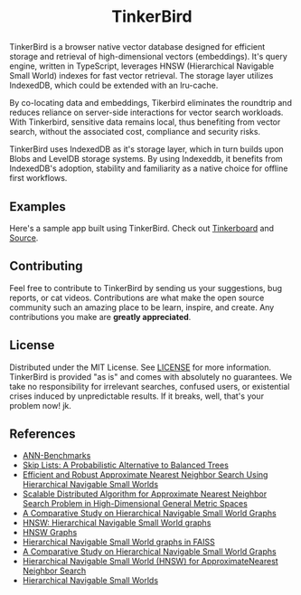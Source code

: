 # <p align="center">TinkerBird</p>

TinkerBird is a browser native vector database designed for efficient storage and
retrieval of high-dimensional vectors (embeddings). It's query engine, written in
TypeScript, leverages HNSW (Hierarchical Navigable Small World) indexes for fast
vector retrieval. The storage layer utilizes IndexedDB, which could be extended
with an lru-cache.

By co-locating data and embeddings, Tikerbird eliminates the roundtrip and reduces 
reliance on server-side interactions for vector search workloads. With Tinkerbird, 
sensitive data remains local, thus benefiting from vector search, without the associated cost,
compliance and security risks.

TinkerBird uses IndexedDB as it's storage layer, which in turn builds upon Blobs
and LevelDB storage systems. By using Indexeddb, it benefits from IndexedDB's
adoption, stability and familiarity as a native choice for offline first
workflows.

## Examples

Here's a sample app built using TinkerBird. Check out [Tinkerboard](https://tinkerboard.vercel.app/) and [Source](https://github.com/wizenheimer/tinkerboard).

## Contributing

Feel free to contribute to TinkerBird by sending us your suggestions, bug
reports, or cat videos. Contributions are what make the open source community
such an amazing place to be learn, inspire, and create. Any contributions you
make are **greatly appreciated**.

## License

Distributed under the MIT License. See [LICENSE](LICENSE.md) for more information.
TinkerBird is provided "as is" and comes with absolutely no guarantees. We take
no responsibility for irrelevant searches, confused users, or existential crises
induced by unpredictable results. If it breaks, well, that's your problem now! jk.


## References

-   [ANN-Benchmarks](https://github.com/erikbern/ann-benchmarks)
-   [Skip Lists: A Probabilistic Alternative to Balanced Trees](https://15721.courses.cs.cmu.edu/spring2018/papers/08-oltpindexes1/pugh-skiplists-cacm1990.pdf)
-   [Efficient and Robust Approximate Nearest Neighbor Search Using Hierarchical Navigable Small Worlds](https://arxiv.org/abs/1603.09320)
-   [Scalable Distributed Algorithm for Approximate Nearest Neighbor Search Problem in High-Dimensional General Metric Spaces](https://www.iiis.org/CDs2011/CD2011IDI/ICTA_2011/PapersPdf/CT175ON.pdf)
-   [A Comparative Study on Hierarchical Navigable Small World Graphs](https://deepai.org/publication/a-comparative-study-on-hierarchical-navigable-small-world-graphs)
-   [HNSW: Hierarchical Navigable Small World graphs](https://proceedings.mlr.press/v119/prokhorenkova20a/prokhorenkova20a.pdf)
-   [HNSW Graphs](https://github.com/deepfates/hnsw/)
-   [Hierarchical Navigable Small World graphs in FAISS](https://github.com/facebookresearch/faiss/blob/main/faiss/impl/HNSW.cpp)
-   [A Comparative Study on Hierarchical Navigable Small World Graphs](https://escholarship.org/content/qt1rp889r9/qt1rp889r9_noSplash_7071690a1d8a4ee71eb95432887d3a8e.pdf)
-   [Hierarchical Navigable Small World (HNSW) for ApproximateNearest Neighbor Search](https://towardsdatascience.com/similarity-search-part-4-hierarchical-navigable-small-world-hnsw-2aad4fe87d37)
-   [Hierarchical Navigable Small Worlds](https://srivatssan.medium.com/hierarchical-navigable-small-worlds-d44d39d91f4b)
